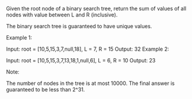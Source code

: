 Given the root node of a binary search tree, return the sum of values of all nodes with value between L and R (inclusive).

The binary search tree is guaranteed to have unique values.

 

Example 1:

Input: root = [10,5,15,3,7,null,18], L = 7, R = 15
Output: 32
Example 2:

Input: root = [10,5,15,3,7,13,18,1,null,6], L = 6, R = 10
Output: 23
 

Note:

The number of nodes in the tree is at most 10000.
The final answer is guaranteed to be less than 2^31.